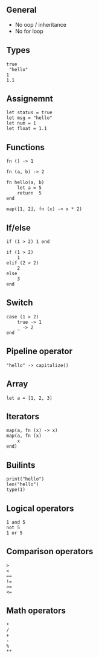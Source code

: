 ## General

- No oop / inheritance
- No for loop


## Types

```
true
 "hello"
1
1.1
```

## Assignemnt

```
let status = true
let msg = "hello"
let num = 1
let float = 1.1
```

## Functions

```
fn () -> 1

fn (a, b) -> 2

fn hello(a, b)
    let a = 5
    return  5
end

map([1, 2], fn (x) -> x * 2)

```

## If/else

```
if (1 > 2) 1 end

if (1 > 2)
    1
elif (2 > 2)
    2
else
    3
end
```

## Switch

```
case (1 > 2)
    true -> 1
    _ -> 2
end
```

## Pipeline operator

```
"hello" -> capitalize()
```

## Array

```
let a = [1, 2, 3]
```

## Iterators

```
map(a, fn (x) -> x)
map(a, fn (x)
    x
end)
```


## Builints

```
print("hello")
len("hello")
type(1)
```


## Logical operators

```
1 and 5
not 5
1 or 5
```

## Comparison operators

```
>
<
==
!=
>=
<=
```

## Math operators

```
*
/
+
-
%
**
```
